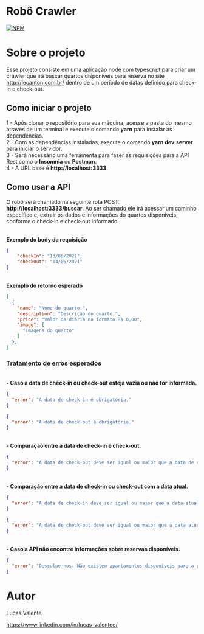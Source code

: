 # Robô Crawler

[![NPM](https://img.shields.io/npm/l/react)](https://github.com/lucasvalentee/crawler-robot/blob/master/LICENSE)

# Sobre o projeto

Esse projeto consiste em uma aplicação node com typescript para criar um crawler que irá buscar quartos disponíveis para reserva no site http://lecanton.com.br/ dentro de um período de datas definido para check-in e check-out.

## Como iniciar o projeto

1 - Após clonar o repositório para sua máquina, acesse a pasta do mesmo através de um terminal e execute o comando <b>yarn</b> para instalar as dependências.</br>
2 - Com as dependências instaladas, execute o comando <b>yarn dev:server</b> para iniciar o servidor.</br>
3 - Será necessário uma ferramenta para fazer as requisições para a API Rest como o <b>Insomnia</b> ou <b>Postman</b>.</br>
4 - A URL base é <b>http://localhost:3333</b>.</br>

## Como usar a API

O robô será chamado na seguinte rota POST: <b>http://localhost:3333/buscar</b>. Ao ser chamado ele irá acessar um caminho específico e, extrair os dados e informações do quartos disponíveis, conforme o check-in e check-out informado.

</br><b>Exemplo do body da requisição</b>

```JSON
{
    "checkIn": "13/06/2021",
    "checkOut": "14/06/2021"
}
```

</br><b>Exemplo do retorno esperado</b>

```JSON
[
  {
    "name": "Nome do quarto.",
    "description": "Descrição do quarto.",
    "price": "Valor da diária no formato R$ 0,00",
    "image": [
      "Imagens do quarto"
    ]
  },
]
```

### Tratamento de erros esperados

</br><b>- Caso a data de check-in ou check-out esteja vazia ou não for informada.</b>

```JSON
{
  "error": "A data de check-in é obrigatória."
}
```

```JSON
{
  "error": "A data de check-out é obrigatória."
}
```

</br><b>- Comparação entre a data de check-in e check-out.</b>

```JSON
{
  "error": "A data de check-out deve ser igual ou maior que a data de check-in."
}
```

</br><b>- Comparação entre a data de check-in ou check-out com a data atual.</b>

```JSON
{
  "error": "A data de check-in deve ser igual ou maior que a data atual."
}
```

```JSON
{
  "error": "A data de check-out deve ser igual ou maior que a data atual."
}
```

</br><b>- Caso a API não encontre informações sobre reservas disponíveis.</b>

```JSON
{
  "error": "Desculpe-nos. Não existem apartamentos disponíveis para a pesquisa realizada."
}
```

# Autor

Lucas Valente

https://www.linkedin.com/in/lucas-valentee/


